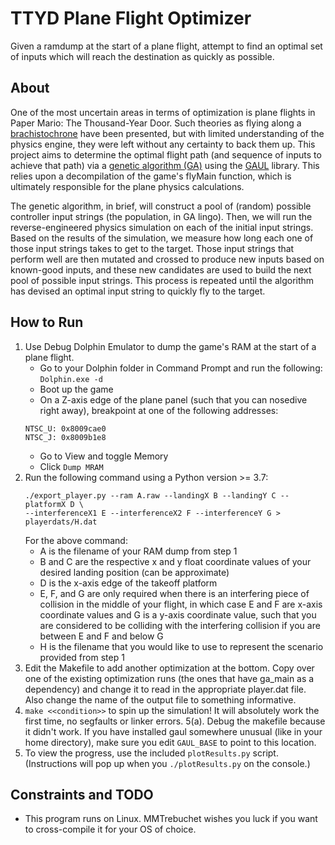 # TTYD Plane Flight Optimizer
Given a ramdump at the start of a plane flight, attempt to find an optimal set of inputs which will reach the destination as quickly as possible.

## About
One of the most uncertain areas in terms of optimization is plane flights in Paper Mario: The Thousand-Year Door. Such theories as flying along a [brachistochrone](https://en.wikipedia.org/wiki/Brachistochrone_curve) have been presented, but with limited understanding of the physics engine, they were left without any certainty to back them up. This project aims to determine the optimal flight path (and sequence of inputs to achieve that path) via a [genetic algorithm (GA)](https://en.wikipedia.org/wiki/Genetic_algorithm) using the [GAUL](http://gaul.sourceforge.net/intro.html) library. This relies upon a decompilation of the game's flyMain function, which is ultimately responsible for the plane physics calculations.

The genetic algorithm, in brief, will construct a pool of (random) possible controller input strings (the population, in GA lingo). 
Then, we will run the reverse-engineered physics simulation on each of the initial input strings. 
Based on the results of the simulation, we measure how long each one of those input strings takes to get to the target. 
Those input strings that perform well are then mutated and crossed to produce new inputs based on known-good inputs, and these new candidates are used to build the next pool of possible input strings. 
This process is repeated until the algorithm has devised an optimal input string to quickly fly to the target. 

## How to Run
1. Use Debug Dolphin Emulator to dump the game's RAM at the start of a plane flight.
   - Go to your Dolphin folder in Command Prompt and run the following: `Dolphin.exe -d`
   - Boot up the game
   - On a Z-axis edge of the plane panel (such that you can nosedive right away), breakpoint at one of the following addresses:
   ```
   NTSC_U: 0x8009cae0
   NTSC_J: 0x8009b1e8
   ```
   - Go to View and toggle Memory
   - Click `Dump MRAM`
2. Run the following command using a Python version >= 3.7:
   ```
   ./export_player.py --ram A.raw --landingX B --landingY C --platformX D \
   --interferenceX1 E --interferenceX2 F --interferenceY G > playerdats/H.dat
   ```
   For the above command:
   - A is the filename of your RAM dump from step 1
   - B and C are the respective x and y float coordinate values of your desired landing position (can be approximate)
   - D is the x-axis edge of the takeoff platform
   - E, F, and G are only required when there is an interfering piece of collision in the middle of your flight, in which case E and F are x-axis coordinate values and G is a y-axis coordinate value, such that you are considered to be colliding with the interfering collision if you are between E and F and below G
   - H is the filename that you would like to use to represent the scenario provided from step 1
3. Edit the Makefile to add another optimization at the bottom. Copy over one of the existing optimization runs (the ones that have ga\_main as a dependency) and change it to read in the appropriate player.dat file. Also change the name of the output file to something informative. 
4. `make <<condition>>` to spin up the simulation! It will absolutely work the first time, no segfaults or linker errors. 
    5(a). Debug the makefile because it didn't work. If you have installed gaul somewhere unusual (like in your home directory), make sure you edit `GAUL_BASE` to point to this location. 
5. To view the progress, use the included `plotResults.py` script. (Instructions will pop up when you `./plotResults.py` on the console.)


## Constraints and TODO
- This program runs on Linux. MMTrebuchet wishes you luck if you want to cross-compile it for your OS of choice.

